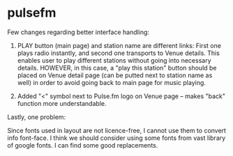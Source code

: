 # pulsefm
Few changes regarding better interface handling:

1. PLAY button (main page) and station name are different links:
First one plays radio instantly, and second one transports to Venue details.
This enables user to play different stations without going into necessary details.
HOWEVER, in this case, a "play this station" button should be placed on Venue detail page (can be putted next to station name as well) in order to avoid going back to main page for music playing.

2. Added "<" symbol next to Pulse.fm logo on Venue page – makes "back" function more understandable.

Lastly, one problem:

Since fonts used in layout are not licence-free, I cannot use them to convert info font-face. I think we should consider using some fonts from vast library of google fonts. I can find some good replacements.
